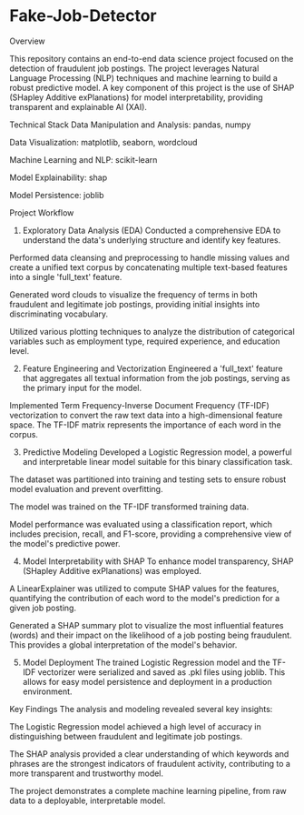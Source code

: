 # Fake-Job-Detector

Overview

This repository contains an end-to-end data science project focused on the detection of fraudulent job postings. The project leverages Natural Language Processing (NLP) techniques and machine learning to build a robust predictive model. A key component of this project is the use of SHAP (SHapley Additive exPlanations) for model interpretability, providing transparent and explainable AI (XAI).

Technical Stack
Data Manipulation and Analysis: pandas, numpy

Data Visualization: matplotlib, seaborn, wordcloud

Machine Learning and NLP: scikit-learn

Model Explainability: shap

Model Persistence: joblib

Project Workflow
1. Exploratory Data Analysis (EDA)
Conducted a comprehensive EDA to understand the data's underlying structure and identify key features.

Performed data cleansing and preprocessing to handle missing values and create a unified text corpus by concatenating multiple text-based features into a single 'full_text' feature.

Generated word clouds to visualize the frequency of terms in both fraudulent and legitimate job postings, providing initial insights into discriminating vocabulary.

Utilized various plotting techniques to analyze the distribution of categorical variables such as employment type, required experience, and education level.

2. Feature Engineering and Vectorization
Engineered a 'full_text' feature that aggregates all textual information from the job postings, serving as the primary input for the model.

Implemented Term Frequency-Inverse Document Frequency (TF-IDF) vectorization to convert the raw text data into a high-dimensional feature space. The TF-IDF matrix represents the importance of each word in the corpus.

3. Predictive Modeling
Developed a Logistic Regression model, a powerful and interpretable linear model suitable for this binary classification task.

The dataset was partitioned into training and testing sets to ensure robust model evaluation and prevent overfitting.

The model was trained on the TF-IDF transformed training data.

Model performance was evaluated using a classification report, which includes precision, recall, and F1-score, providing a comprehensive view of the model's predictive power.

4. Model Interpretability with SHAP
To enhance model transparency, SHAP (SHapley Additive exPlanations) was employed.

A LinearExplainer was utilized to compute SHAP values for the features, quantifying the contribution of each word to the model's prediction for a given job posting.

Generated a SHAP summary plot to visualize the most influential features (words) and their impact on the likelihood of a job posting being fraudulent. This provides a global interpretation of the model's behavior.

5. Model Deployment
The trained Logistic Regression model and the TF-IDF vectorizer were serialized and saved as .pkl files using joblib. This allows for easy model persistence and deployment in a production environment.

Key Findings
The analysis and modeling revealed several key insights:

The Logistic Regression model achieved a high level of accuracy in distinguishing between fraudulent and legitimate job postings.

The SHAP analysis provided a clear understanding of which keywords and phrases are the strongest indicators of fraudulent activity, contributing to a more transparent and trustworthy model.

The project demonstrates a complete machine learning pipeline, from raw data to a deployable, interpretable model.

